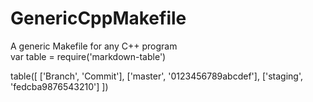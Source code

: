 # GenericCppMakefile  
A generic Makefile for any C++ program  
var table = require('markdown-table')
 
table([
  ['Branch', 'Commit'],
  ['master', '0123456789abcdef'],
  ['staging', 'fedcba9876543210']
])
